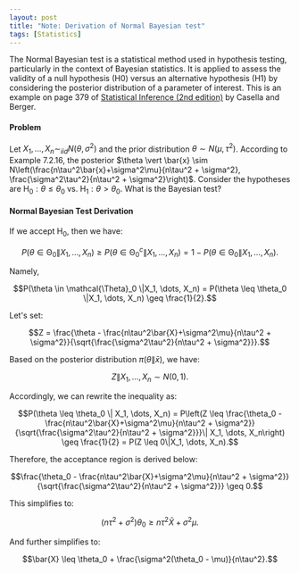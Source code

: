 ```yaml
---
layout: post
title: "Note: Derivation of Normal Bayesian test"
tags: [Statistics]
---
```

The Normal Bayesian test is a statistical method used in hypothesis testing, particularly in the context of Bayesian statistics. 
It is applied to assess the validity of a null hypothesis (H0) versus an alternative hypothesis (H1) by considering the posterior distribution of a parameter of interest. 
This is an example on page 379 of [Statistical Inference (2nd edition)](https://www.amazon.com/Statistical-Inference-George-Casella/dp/0534243126) by Casella and Berger. 

#### Problem
Let $X_1, \dots, X_n \sim_{iid} N(\theta, \sigma^2)$ and the prior distribution $\theta \sim N(\mu, \tau^2)$. According to Example 7.2.16, the posterior $\theta \vert \bar{x} \sim N\left(\frac{n\tau^2\bar{x}+\sigma^2\mu}{n\tau^2 + \sigma^2}, \frac{\sigma^2\tau^2}{n\tau^2 + \sigma^2}\right)$.
Consider the hypotheses are
$\text{H}_0: \theta\leq\theta_0 \mbox{ vs. } \text{H}_1: \theta > \theta_0.$
What is the Bayesian test?

#### Normal Bayesian Test Derivation
If we accept $\text{H}_0$, then we have:

$$P(\theta \in \mathcal{\Theta}_0 \|X_1, \dots, X_n) \geq P(\theta \in \mathcal{\Theta}^c_0 \|X_1, \dots, X_n) = 1 - P(\theta \in \mathcal{\Theta}_0 \|X_1, \dots, X_n).$$

Namely,

$$P(\theta \in \mathcal{\Theta}_0 \|X_1, \dots, X_n) = P(\theta \leq \theta_0 \|X_1, \dots, X_n) \geq \frac{1}{2}.$$

Let's set:

$$Z = \frac{\theta - \frac{n\tau^2\bar{X}+\sigma^2\mu}{n\tau^2 + \sigma^2}}{\sqrt{\frac{\sigma^2\tau^2}{n\tau^2 + \sigma^2}}}.$$

Based on the posterior distribution $\pi(\theta \| \bar{x})$, we have:

$$Z \| X_1, \dots, X_n \sim N(0, 1).$$

Accordingly, we can rewrite the inequality as:

$$P(\theta \leq \theta_0 \| X_1, \dots, X_n) = P\left(Z \leq \frac{\theta_0 - \frac{n\tau^2\bar{X}+\sigma^2\mu}{n\tau^2 + \sigma^2}}{\sqrt{\frac{\sigma^2\tau^2}{n\tau^2 + \sigma^2}}}\| X_1, \dots, X_n\right) \geq \frac{1}{2} = P(Z \leq 0\|X_1, \dots, X_n).$$

Therefore, the acceptance region is derived below:

$$\frac{\theta_0 - \frac{n\tau^2\bar{X}+\sigma^2\mu}{n\tau^2 + \sigma^2}}{\sqrt{\frac{\sigma^2\tau^2}{n\tau^2 + \sigma^2}}} \geq 0.$$

This simplifies to:

$$(n\tau^2 + \sigma^2) \theta_0 \geq n\tau^2\bar{X} + \sigma^2\mu.$$

And further simplifies to:

$$\bar{X} \leq \theta_0 + \frac{\sigma^2(\theta_0 - \mu)}{n\tau^2}.$$
